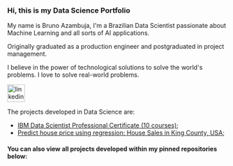 ### Hi, this is my Data Science Portfolio
My name is Bruno Azambuja, I'm a Brazilian Data Scientist passionate about Machine Learning and all sorts of AI applications.

Originally graduated as a production engineer and postgraduated in project management.

I believe in the power of technological solutions to solve the world's problems. I love to solve real-world problems.


[<img src='https://cdn.jsdelivr.net/npm/simple-icons@3.0.1/icons/linkedin.svg' alt='linkedin' height='40'>](https://www.linkedin.com/in/brunoazambuja/) 

The projects developed in Data Science are:

- [IBM Data Scientist Professional Certificate (10 courses)](https://github.com/BrunoAzambuja/IBM-Data-Science-Professional-Certificate);
- [Predict house price using regression: House Sales in King County, USA](https://github.com/BrunoAzambuja/Predict-house-price-using-regression);
#### You can also view all projects developed within my pinned repositories below:
